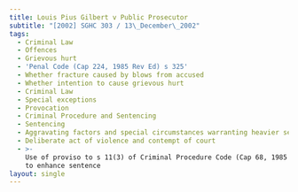 ```yaml
---
title: Louis Pius Gilbert v Public Prosecutor
subtitle: "[2002] SGHC 303 / 13\_December\_2002"
tags:
  - Criminal Law
  - Offences
  - Grievous hurt
  - 'Penal Code (Cap 224, 1985 Rev Ed) s 325'
  - Whether fracture caused by blows from accused
  - Whether intention to cause grievous hurt
  - Criminal Law
  - Special exceptions
  - Provocation
  - Criminal Procedure and Sentencing
  - Sentencing
  - Aggravating factors and special circumstances warranting heavier sentence
  - Deliberate act of violence and contempt of court
  - >-
    Use of proviso to s 11(3) of Criminal Procedure Code (Cap 68, 1985 Rev Ed)
    to enhance sentence
layout: single
---
```


